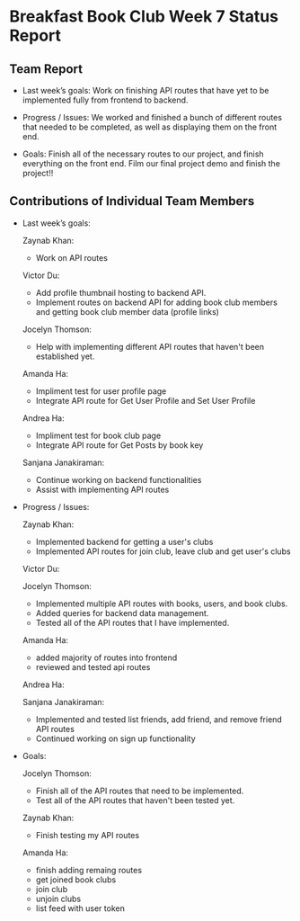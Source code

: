 # Breakfast Book Club Week 7 Status Report
## Team Report
- Last week’s goals: Work on finishing API routes that have yet to be implemented fully from frontend to backend. 

- Progress / Issues: We worked and finished a bunch of different routes that needed to be completed, as well as displaying them on the front end. 

- Goals: Finish all of the necessary routes to our project, and finish everything on the front end. Film our final project demo and finish the project!! 

## Contributions of Individual Team Members
- Last week’s goals:
  
  Zaynab Khan:
  - Work on API routes

  Victor Du:
  - Add profile thumbnail hosting to backend API.
  - Implement routes on backend API for adding book club members and getting book club member data (profile links)

  Jocelyn Thomson:
  - Help with implementing different API routes that haven't been established yet.
  
  Amanda Ha:
  - Impliment test for user profile page
  - Integrate API route for Get User Profile and Set User Profile

  Andrea Ha:
  - Impliment test for book club page
  - Integrate API route for Get Posts by book key
  
  Sanjana Janakiraman:
  - Continue working on backend functionalities
  - Assist with implementing API routes

- Progress / Issues:

  Zaynab Khan:
  - Implemented backend for getting a user's clubs
  - Implemented API routes for join club, leave club and get user's clubs

  Victor Du:


  Jocelyn Thomson:
  - Implemented multiple API routes with books, users, and book clubs. 
  - Added queries for backend data management. 
  - Tested all of the API routes that I have implemented. 
  
  Amanda Ha:
  - added majority of routes into frontend
  - reviewed and tested api routes
  
  Andrea Ha:


  Sanjana Janakiraman:
  - Implemented and tested list friends, add friend, and remove friend API routes
  - Continued working on sign up functionality

- Goals:

  Jocelyn Thomson:
  - Finish all of the API routes that need to be implemented.
  - Test all of the API routes that haven't been tested yet. 

  Zaynab Khan:
  - Finish testing my API routes

  Amanda Ha:
  - finish adding remaing routes
  - get joined book clubs
  - join club
  - unjoin clubs
  - list feed with user token



